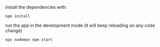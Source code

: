 
install the dependencies with:
```
npm install 
```

run the app in the development mode (it will keep reloading on any code change)
```
npx nodemon npm start

```